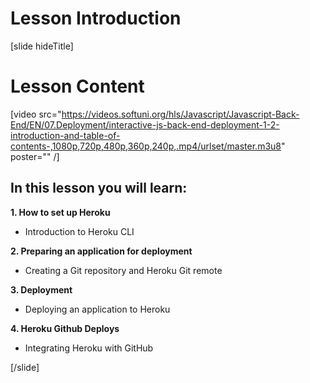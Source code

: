 # Lesson Introduction

[slide hideTitle]
# Lesson Content

[video src="https://videos.softuni.org/hls/Javascript/Javascript-Back-End/EN/07.Deployment/interactive-js-back-end-deployment-1-2-introduction-and-table-of-contents-,1080p,720p,480p,360p,240p,.mp4/urlset/master.m3u8" poster="" /]

## In this lesson you will learn:

**1. How to set up Heroku**
- Introduction to Heroku CLI

**2. Preparing an application for deployment**
-  Creating a Git repository and Heroku Git remote

**3. Deployment**
- Deploying an application to Heroku

**4. Heroku Github Deploys**
- Integrating Heroku with GitHub

[/slide]
